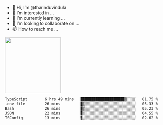 - 👋 Hi, I’m @tharinduvindula
- 👀 I’m interested in ...
- 🌱 I’m currently learning ...
- 💞️ I’m looking to collaborate on ...
- 📫 How to reach me ...

<!---
tharinduvindula/tharinduvindula is a ✨ special ✨ repository because its `README.md` (this file) appears on your GitHub profile.
You can click the Preview link to take a look at your changes.
--->

<img height="180em" src="https://github-readme-stats.vercel.app/api?username=tharinduvindula&show_icons=true&hide_border=false&&count_private=true&include_all_commits=true" />


<!--START_SECTION:waka-->

```txt
TypeScript        6 hrs 49 mins   ████████████████████▒░░░░   81.75 %
.env file         26 mins         █▒░░░░░░░░░░░░░░░░░░░░░░░   05.33 %
Bash              26 mins         █▒░░░░░░░░░░░░░░░░░░░░░░░   05.23 %
JSON              22 mins         █░░░░░░░░░░░░░░░░░░░░░░░░   04.55 %
TSConfig          13 mins         ▓░░░░░░░░░░░░░░░░░░░░░░░░   02.62 %
```

<!--END_SECTION:waka-->
